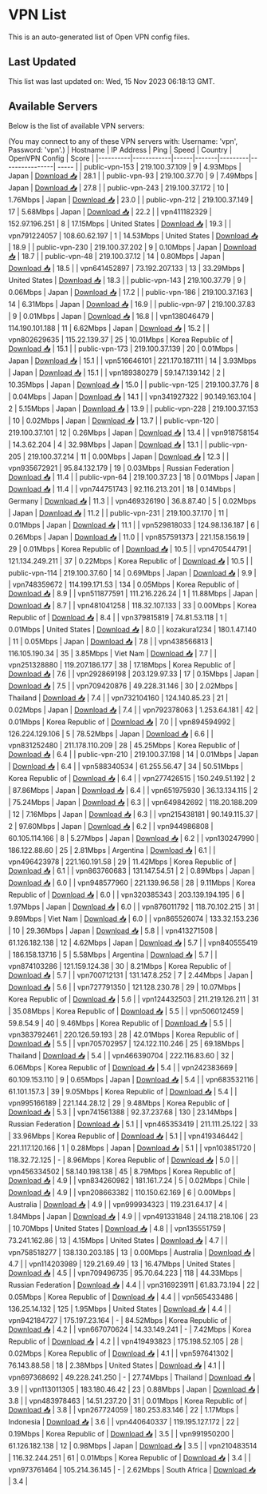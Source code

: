 # VPN List

This is an auto-generated list of Open VPN config files.

## Last Updated

This list was last updated on: Wed, 15 Nov 2023 06:18:13 GMT.

## Available Servers

Below is the list of available VPN servers:

(You may connect to any of these VPN servers with: Username: 'vpn', Password: 'vpn'.)
| Hostname | IP Address | Ping | Speed | Country | OpenVPN Config | Score |
|----------|------------|------|-------|---------|----------------| ----- |
| public-vpn-153 | 219.100.37.109 | 9 | 4.93Mbps | Japan | [Download 📥](./configs/server_0_JP.ovpn) | 28.1 |
| public-vpn-93 | 219.100.37.70 | 9 | 7.49Mbps | Japan | [Download 📥](./configs/server_1_JP.ovpn) | 27.8 |
| public-vpn-243 | 219.100.37.172 | 10 | 1.76Mbps | Japan | [Download 📥](./configs/server_2_JP.ovpn) | 23.0 |
| public-vpn-212 | 219.100.37.149 | 17 | 5.68Mbps | Japan | [Download 📥](./configs/server_3_JP.ovpn) | 22.2 |
| vpn411182329 | 152.97.196.251 | 8 | 17.15Mbps | United States | [Download 📥](./configs/server_4_US.ovpn) | 19.3 |
| vpn791224057 | 108.60.62.197 | 1 | 14.53Mbps | United States | [Download 📥](./configs/server_5_US.ovpn) | 18.9 |
| public-vpn-230 | 219.100.37.202 | 9 | 0.10Mbps | Japan | [Download 📥](./configs/server_6_JP.ovpn) | 18.7 |
| public-vpn-48 | 219.100.37.12 | 14 | 0.80Mbps | Japan | [Download 📥](./configs/server_7_JP.ovpn) | 18.5 |
| vpn641452897 | 73.192.207.133 | 13 | 33.29Mbps | United States | [Download 📥](./configs/server_8_US.ovpn) | 18.3 |
| public-vpn-143 | 219.100.37.79 | 9 | 0.06Mbps | Japan | [Download 📥](./configs/server_9_JP.ovpn) | 17.2 |
| public-vpn-186 | 219.100.37.163 | 14 | 6.31Mbps | Japan | [Download 📥](./configs/server_10_JP.ovpn) | 16.9 |
| public-vpn-97 | 219.100.37.83 | 9 | 0.01Mbps | Japan | [Download 📥](./configs/server_11_JP.ovpn) | 16.8 |
| vpn138046479 | 114.190.101.188 | 11 | 6.62Mbps | Japan | [Download 📥](./configs/server_12_JP.ovpn) | 15.2 |
| vpn802629635 | 115.22.139.37 | 25 | 10.01Mbps | Korea Republic of | [Download 📥](./configs/server_13_KR.ovpn) | 15.1 |
| public-vpn-173 | 219.100.37.139 | 20 | 0.01Mbps | Japan | [Download 📥](./configs/server_14_JP.ovpn) | 15.1 |
| vpn516646101 | 221.170.187.111 | 14 | 3.93Mbps | Japan | [Download 📥](./configs/server_15_JP.ovpn) | 15.1 |
| vpn189380279 | 59.147.139.142 | 2 | 10.35Mbps | Japan | [Download 📥](./configs/server_16_JP.ovpn) | 15.0 |
| public-vpn-125 | 219.100.37.76 | 8 | 0.04Mbps | Japan | [Download 📥](./configs/server_17_JP.ovpn) | 14.1 |
| vpn341927322 | 90.149.163.104 | 2 | 5.15Mbps | Japan | [Download 📥](./configs/server_18_JP.ovpn) | 13.9 |
| public-vpn-228 | 219.100.37.153 | 10 | 0.02Mbps | Japan | [Download 📥](./configs/server_19_JP.ovpn) | 13.7 |
| public-vpn-120 | 219.100.37.101 | 12 | 0.26Mbps | Japan | [Download 📥](./configs/server_20_JP.ovpn) | 13.4 |
| vpn918758154 | 14.3.62.204 | 4 | 32.98Mbps | Japan | [Download 📥](./configs/server_21_JP.ovpn) | 13.1 |
| public-vpn-205 | 219.100.37.214 | 11 | 0.00Mbps | Japan | [Download 📥](./configs/server_22_JP.ovpn) | 12.3 |
| vpn935672921 | 95.84.132.179 | 19 | 0.03Mbps | Russian Federation | [Download 📥](./configs/server_23_RU.ovpn) | 11.4 |
| public-vpn-64 | 219.100.37.23 | 18 | 0.01Mbps | Japan | [Download 📥](./configs/server_24_JP.ovpn) | 11.4 |
| vpn744751743 | 92.116.213.201 | 18 | 0.14Mbps | Germany | [Download 📥](./configs/server_25_DE.ovpn) | 11.3 |
| vpn469326190 | 36.8.87.40 | 5 | 0.02Mbps | Japan | [Download 📥](./configs/server_26_JP.ovpn) | 11.2 |
| public-vpn-231 | 219.100.37.170 | 11 | 0.01Mbps | Japan | [Download 📥](./configs/server_27_JP.ovpn) | 11.1 |
| vpn529818033 | 124.98.136.187 | 6 | 0.26Mbps | Japan | [Download 📥](./configs/server_28_JP.ovpn) | 11.0 |
| vpn857591373 | 221.158.156.19 | 29 | 0.01Mbps | Korea Republic of | [Download 📥](./configs/server_29_KR.ovpn) | 10.5 |
| vpn470544791 | 121.134.249.211 | 37 | 0.22Mbps | Korea Republic of | [Download 📥](./configs/server_30_KR.ovpn) | 10.5 |
| public-vpn-114 | 219.100.37.60 | 14 | 0.69Mbps | Japan | [Download 📥](./configs/server_31_JP.ovpn) | 9.9 |
| vpn748359672 | 114.199.171.53 | 134 | 0.05Mbps | Korea Republic of | [Download 📥](./configs/server_32_KR.ovpn) | 8.9 |
| vpn511877591 | 111.216.226.24 | 1 | 11.88Mbps | Japan | [Download 📥](./configs/server_33_JP.ovpn) | 8.7 |
| vpn481041258 | 118.32.107.133 | 33 | 0.00Mbps | Korea Republic of | [Download 📥](./configs/server_34_KR.ovpn) | 8.4 |
| vpn379815819 | 74.81.53.118 | 1 | 0.01Mbps | United States | [Download 📥](./configs/server_35_US.ovpn) | 8.0 |
| kozakura1234 | 180.1.47.140 | 11 | 0.05Mbps | Japan | [Download 📥](./configs/server_36_JP.ovpn) | 7.8 |
| vpn438566813 | 116.105.190.34 | 35 | 3.85Mbps | Viet Nam | [Download 📥](./configs/server_37_VN.ovpn) | 7.7 |
| vpn251328880 | 119.207.186.177 | 38 | 17.18Mbps | Korea Republic of | [Download 📥](./configs/server_38_KR.ovpn) | 7.6 |
| vpn292869198 | 203.129.97.33 | 17 | 0.15Mbps | Japan | [Download 📥](./configs/server_39_JP.ovpn) | 7.5 |
| vpn709420876 | 49.228.31.146 | 30 | 2.02Mbps | Thailand | [Download 📥](./configs/server_40_TH.ovpn) | 7.4 |
| vpn732104160 | 124.140.85.23 | 21 | 0.02Mbps | Japan | [Download 📥](./configs/server_41_JP.ovpn) | 7.4 |
| vpn792378063 | 1.253.64.181 | 42 | 0.01Mbps | Korea Republic of | [Download 📥](./configs/server_42_KR.ovpn) | 7.0 |
| vpn894594992 | 126.224.129.106 | 5 | 78.52Mbps | Japan | [Download 📥](./configs/server_43_JP.ovpn) | 6.6 |
| vpn831252480 | 211.178.110.209 | 28 | 45.25Mbps | Korea Republic of | [Download 📥](./configs/server_44_KR.ovpn) | 6.4 |
| public-vpn-210 | 219.100.37.198 | 14 | 0.01Mbps | Japan | [Download 📥](./configs/server_45_JP.ovpn) | 6.4 |
| vpn588340534 | 61.255.56.47 | 34 | 50.51Mbps | Korea Republic of | [Download 📥](./configs/server_46_KR.ovpn) | 6.4 |
| vpn277426515 | 150.249.51.192 | 2 | 87.86Mbps | Japan | [Download 📥](./configs/server_47_JP.ovpn) | 6.4 |
| vpn651975930 | 36.13.134.115 | 2 | 75.24Mbps | Japan | [Download 📥](./configs/server_48_JP.ovpn) | 6.3 |
| vpn649842692 | 118.20.188.209 | 12 | 7.16Mbps | Japan | [Download 📥](./configs/server_49_JP.ovpn) | 6.3 |
| vpn215438181 | 90.149.115.37 | 2 | 97.60Mbps | Japan | [Download 📥](./configs/server_50_JP.ovpn) | 6.2 |
| vpn944986808 | 60.105.114.166 | 8 | 5.27Mbps | Japan | [Download 📥](./configs/server_51_JP.ovpn) | 6.2 |
| vpn130247990 | 186.122.88.60 | 25 | 2.81Mbps | Argentina | [Download 📥](./configs/server_52_AR.ovpn) | 6.1 |
| vpn496423978 | 221.160.191.58 | 29 | 11.42Mbps | Korea Republic of | [Download 📥](./configs/server_53_KR.ovpn) | 6.1 |
| vpn863760683 | 131.147.54.51 | 2 | 0.89Mbps | Japan | [Download 📥](./configs/server_54_JP.ovpn) | 6.0 |
| vpn948577960 | 221.139.96.58 | 28 | 9.11Mbps | Korea Republic of | [Download 📥](./configs/server_55_KR.ovpn) | 6.0 |
| vpn320385343 | 203.139.194.195 | 6 | 1.97Mbps | Japan | [Download 📥](./configs/server_56_JP.ovpn) | 6.0 |
| vpn876011792 | 118.70.102.215 | 31 | 9.89Mbps | Viet Nam | [Download 📥](./configs/server_57_VN.ovpn) | 6.0 |
| vpn865526074 | 133.32.153.236 | 10 | 29.36Mbps | Japan | [Download 📥](./configs/server_58_JP.ovpn) | 5.8 |
| vpn413271508 | 61.126.182.138 | 12 | 4.62Mbps | Japan | [Download 📥](./configs/server_59_JP.ovpn) | 5.7 |
| vpn840555419 | 186.158.137.16 | 5 | 5.58Mbps | Argentina | [Download 📥](./configs/server_60_AR.ovpn) | 5.7 |
| vpn874103286 | 121.159.124.38 | 30 | 8.21Mbps | Korea Republic of | [Download 📥](./configs/server_61_KR.ovpn) | 5.7 |
| vpn700712131 | 131.147.8.252 | 7 | 2.44Mbps | Japan | [Download 📥](./configs/server_62_JP.ovpn) | 5.6 |
| vpn727791350 | 121.128.230.78 | 29 | 10.07Mbps | Korea Republic of | [Download 📥](./configs/server_63_KR.ovpn) | 5.6 |
| vpn124432503 | 211.219.126.211 | 31 | 35.08Mbps | Korea Republic of | [Download 📥](./configs/server_64_KR.ovpn) | 5.5 |
| vpn506012459 | 59.8.54.9 | 40 | 9.46Mbps | Korea Republic of | [Download 📥](./configs/server_65_KR.ovpn) | 5.5 |
| vpn383792461 | 220.126.59.193 | 28 | 42.01Mbps | Korea Republic of | [Download 📥](./configs/server_66_KR.ovpn) | 5.5 |
| vpn705702957 | 124.122.110.246 | 25 | 69.18Mbps | Thailand | [Download 📥](./configs/server_67_TH.ovpn) | 5.4 |
| vpn466390704 | 222.116.83.60 | 32 | 6.06Mbps | Korea Republic of | [Download 📥](./configs/server_68_KR.ovpn) | 5.4 |
| vpn242383669 | 60.109.153.110 | 9 | 0.65Mbps | Japan | [Download 📥](./configs/server_69_JP.ovpn) | 5.4 |
| vpn683532116 | 61.101.157.3 | 39 | 9.05Mbps | Korea Republic of | [Download 📥](./configs/server_70_KR.ovpn) | 5.4 |
| vpn995166189 | 221.144.28.12 | 29 | 9.48Mbps | Korea Republic of | [Download 📥](./configs/server_71_KR.ovpn) | 5.3 |
| vpn741561388 | 92.37.237.68 | 130 | 23.14Mbps | Russian Federation | [Download 📥](./configs/server_72_RU.ovpn) | 5.1 |
| vpn465353419 | 211.111.25.122 | 33 | 33.96Mbps | Korea Republic of | [Download 📥](./configs/server_73_KR.ovpn) | 5.1 |
| vpn419346442 | 221.117.120.166 | 1 | 0.28Mbps | Japan | [Download 📥](./configs/server_74_JP.ovpn) | 5.1 |
| vpn103851720 | 118.32.72.125 | - | 8.96Mbps | Korea Republic of | [Download 📥](./configs/server_75_KR.ovpn) | 5.0 |
| vpn456334502 | 58.140.198.138 | 45 | 8.79Mbps | Korea Republic of | [Download 📥](./configs/server_76_KR.ovpn) | 4.9 |
| vpn834260982 | 181.161.7.24 | 5 | 0.02Mbps | Chile | [Download 📥](./configs/server_77_CL.ovpn) | 4.9 |
| vpn208663382 | 110.150.62.169 | 6 | 0.00Mbps | Australia | [Download 📥](./configs/server_78_AU.ovpn) | 4.9 |
| vpn999934323 | 119.231.64.17 | 4 | 1.84Mbps | Japan | [Download 📥](./configs/server_79_JP.ovpn) | 4.9 |
| vpn491331848 | 24.118.218.106 | 23 | 10.70Mbps | United States | [Download 📥](./configs/server_80_US.ovpn) | 4.8 |
| vpn135551759 | 73.241.162.86 | 13 | 4.15Mbps | United States | [Download 📥](./configs/server_81_US.ovpn) | 4.7 |
| vpn758518277 | 138.130.203.185 | 13 | 0.00Mbps | Australia | [Download 📥](./configs/server_82_AU.ovpn) | 4.7 |
| vpn114203989 | 129.21.69.49 | 13 | 16.47Mbps | United States | [Download 📥](./configs/server_83_US.ovpn) | 4.5 |
| vpn709496735 | 95.70.64.223 | 118 | 44.33Mbps | Russian Federation | [Download 📥](./configs/server_84_RU.ovpn) | 4.4 |
| vpn316923911 | 61.83.73.194 | 22 | 0.05Mbps | Korea Republic of | [Download 📥](./configs/server_85_KR.ovpn) | 4.4 |
| vpn565433486 | 136.25.14.132 | 125 | 1.95Mbps | United States | [Download 📥](./configs/server_86_US.ovpn) | 4.4 |
| vpn942184727 | 175.197.23.164 | - | 84.52Mbps | Korea Republic of | [Download 📥](./configs/server_87_KR.ovpn) | 4.2 |
| vpn667070624 | 14.33.149.241 | - | 7.42Mbps | Korea Republic of | [Download 📥](./configs/server_88_KR.ovpn) | 4.2 |
| vpn419493823 | 175.198.52.105 | 28 | 0.02Mbps | Korea Republic of | [Download 📥](./configs/server_89_KR.ovpn) | 4.1 |
| vpn597641302 | 76.143.88.58 | 18 | 2.38Mbps | United States | [Download 📥](./configs/server_90_US.ovpn) | 4.1 |
| vpn697368692 | 49.228.241.250 | - | 27.74Mbps | Thailand | [Download 📥](./configs/server_91_TH.ovpn) | 3.9 |
| vpn113011305 | 183.180.46.42 | 23 | 0.88Mbps | Japan | [Download 📥](./configs/server_92_JP.ovpn) | 3.8 |
| vpn483978463 | 14.51.237.20 | 31 | 0.01Mbps | Korea Republic of | [Download 📥](./configs/server_93_KR.ovpn) | 3.8 |
| vpn267724059 | 180.253.83.146 | 22 | 1.17Mbps | Indonesia | [Download 📥](./configs/server_94_ID.ovpn) | 3.6 |
| vpn440640337 | 119.195.127.172 | 22 | 0.19Mbps | Korea Republic of | [Download 📥](./configs/server_95_KR.ovpn) | 3.5 |
| vpn991950200 | 61.126.182.138 | 12 | 0.98Mbps | Japan | [Download 📥](./configs/server_96_JP.ovpn) | 3.5 |
| vpn210483514 | 116.32.244.251 | 61 | 0.01Mbps | Korea Republic of | [Download 📥](./configs/server_97_KR.ovpn) | 3.4 |
| vpn973761464 | 105.214.36.145 | - | 2.62Mbps | South Africa | [Download 📥](./configs/server_98_ZA.ovpn) | 3.4 |

